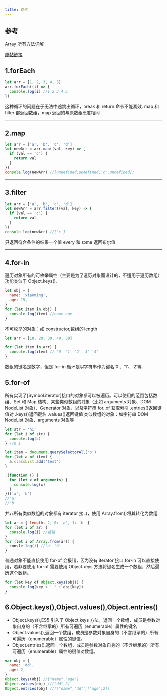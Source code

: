 ```yaml
---
title: 迭代
---
```


## 参考

[Array 所有方法详解](http://30ke.cn/doc/js-array-method)

[原帖链接](https://segmentfault.com/a/1190000015333058)

## 1.forEach

```js
let arr = [1, 2, 3, 4, 5]
arr.forEach((i) => {
  console.log(i) //1 2 3 4 5
})
```

这种循环的问题在于无法中途跳出循环，break 和 return 命令不能奏效.
map 和 filter 都返回数组，map 返回的与原数组长度相同

---

## 2.map

```js
let arr = ['a', 'b', 'c', 'd']
let newArr = arr.map((val, key) => {
  if (val == 'c') {
    return val
  }
})
console.log(newArr) //[undefined,undefined,'c',undefined];
```

---

## 3.filter

```js
let arr = ['a', 'b', 'c', 'd']
let newArr = arr.filter((val, key) => {
  if (val == 'c') {
    return val
  }
})
console.log(newArr) //['c']
```

只返回符合条件的结果一个值
every 和 some 返回布尔值

---

## 4.for-in

遍历对象所有的可枚举属性（主要是为了遍历对象而设计的，不适用于遍历数组）功能类似于 Object.keys().

```js
let obj = {
  name: 'xiaoming',
  age: 15,
}
for (let item in obj) {
  console.log(item) //name age
}
```

不可枚举的对象：如 constructor,数组的 length

```js
let arr = [10, 20, 30, 40, 50]

for (let item in arr) {
  console.log(item) // '0' '1' '2' '3' '4'
}
```

数组的键名是数字，但是 for-in 循环是以字符串作为键名‘0’、‘1’、‘2’等.

## 5.for-of

所有实现了[Symbol.iterator]接口的对象都可以被遍历。可以使用的范围包括数组、Set 和 Map 结构、某些类似数组的对象（比如 arguments 对象、DOM NodeList 对象）、Generator 对象，以及字符串
for..of 获取索引
.entries()返回键值对
.keys()返回键名
.values()返回键值
类似数组的对象：如字符串 DOM NodeList 对象、arguments 对象等

```js
let str = 'hi'
for (let i of str) {
  console.log(s)
} //h i

let item = document.querySelectorAll('p')
for (let a of item) {
  a.classList.add('test')
}

;(function () {
  for (let x of arguments) {
    console.log(x)
  }
})('a', 'b')
//'a'
//'b'
```

并非所有类似数组的对象都有 iterator 接口，使用 Array.from()将其转化为数组

```js
let ar = { length: 2, 0: 'a', 1: 'b' }
for (let i of ar) {
  console.log(i) //报错
}
for (let i of Array.from(ar)) {
  consle.log(i) //'a' 'b'
}
```

普通对象不能直接使用 for-of 会报错，因为没有 iterator 接口,for-in 可以直接使用，若非要使用 for-of 需要使用 Object.keys 方法将键名生成一个数组，然后遍历这个数组。

```js
for (let key of Object.keys(obj)) {
  console.log(key + ' ' + obj[key])
}
```

## 6.Object.keys(),Object.values(),Object.entries()

- Object.keys(),ES5 引入了 Object.keys 方法，返回一个数组，成员是参数对象自身的（不含继承的）所有可遍历（enumerable）属性的键名
- Object.values(),返回一个数组，成员是参数对象自身的（不含继承的）所有可遍历（enumerable）属性的键值。
- Object.entries(),返回一个数组，成员是参数对象自身的（不含继承的）所有可遍历（enumerable）属性的键值对数组。

```js
var obj = {
  name: 'dd',
  age: 2,
}
Object.keys(obj) //["name","age"]
Object.values(obj) //["dd",2]
Object.entries(obj) //[["name","dd"],["age",2]]
```

